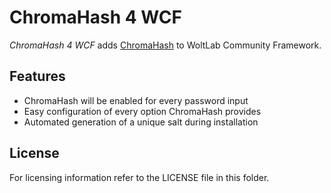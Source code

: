 ChromaHash 4 WCF
================

*ChromaHash 4 WCF* adds [ChromaHash](https://github.com/mattt/Chroma-Hash) to WoltLab Community Framework.

Features
--------

- ChromaHash will be enabled for every password input
- Easy configuration of every option ChromaHash provides
- Automated generation of a unique salt during installation

License
-------

For licensing information refer to the LICENSE file in this folder.